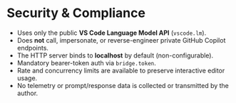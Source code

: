 # Security & Compliance

- Uses only the public **VS Code Language Model API** (`vscode.lm`).
- Does **not** call, impersonate, or reverse-engineer private GitHub Copilot endpoints.
- The HTTP server binds to **localhost** by default (non-configurable).
- Mandatory bearer-token auth via `bridge.token`.
- Rate and concurrency limits are available to preserve interactive editor usage.
- No telemetry or prompt/response data is collected or transmitted by the author.